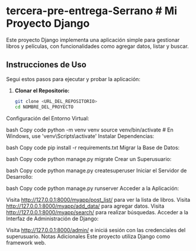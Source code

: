 # tercera-pre-entrega-Serrano # Mi Proyecto Django

Este proyecto Django implementa una aplicación simple para gestionar libros y películas, con funcionalidades como agregar datos, listar y buscar.

## Instrucciones de Uso

Segui estos pasos para ejecutar y probar la aplicación:

1. **Clonar el Repositorio:**
   ```bash
   git clone <URL_DEL_REPOSITORIO>
   cd NOMBRE_DEL_PROYECTO
Configuración del Entorno Virtual:

bash
Copy code
python -m venv venv
source venv/bin/activate  # En Windows, use 'venv\Scripts\activate'
Instalar Dependencias:

bash
Copy code
pip install -r requirements.txt
Migrar la Base de Datos:

bash
Copy code
python manage.py migrate
Crear un Superusuario:

bash
Copy code
python manage.py createsuperuser
Iniciar el Servidor de Desarrollo:

bash
Copy code
python manage.py runserver
Acceder a la Aplicación:

Visita http://127.0.0.1:8000/myapp/post_list/ para ver la lista de libros.
Visita http://127.0.0.1:8000/myapp/add_data/ para agregar datos.
Visita http://127.0.0.1:8000/myapp/search/ para realizar búsquedas.
Acceder a la Interfaz de Administración de Django:

Visita http://127.0.0.1:8000/admin/ e iniciá sesión con las credenciales del superusuario.
Notas Adicionales
Este proyecto utiliza Django como framework web.
